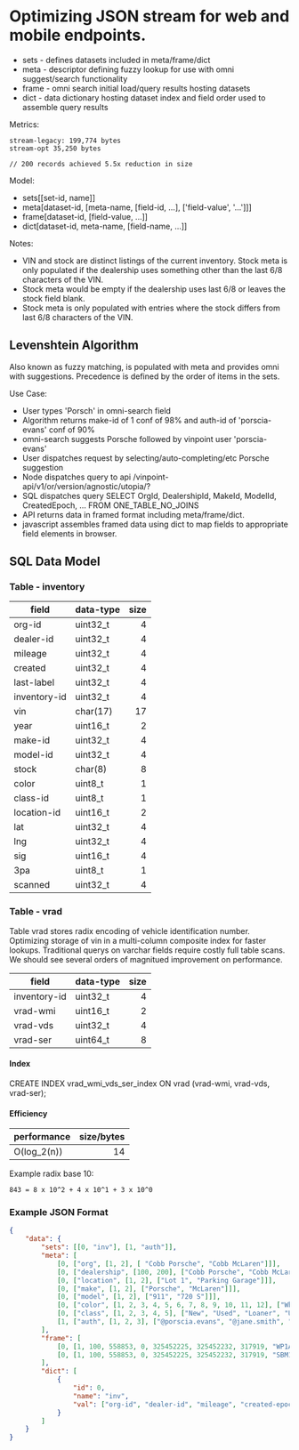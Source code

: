 
# Optimizing JSON stream for web and mobile endpoints.
 * sets - defines datasets included in meta/frame/dict
 * meta - descriptor defining fuzzy lookup for use with omni suggest/search functionality 
 * frame - omni search initial load/query results hosting datasets
 * dict - data dictionary hosting dataset index and field order used to assemble query results

Metrics:
```console
stream-legacy: 199,774 bytes
stream-opt 35,250 bytes 

// 200 records achieved 5.5x reduction in size
```

Model:
 * sets[[set-id, name]]
 * meta[dataset-id, [meta-name, [field-id, ...], ['field-value', '...']]]
 * frame[dataset-id, [field-value, ...]]
 * dict[dataset-id, meta-name, [field-name, ...]]

Notes: 
 * VIN and stock are distinct listings of the current inventory. Stock meta is only populated if the dealership uses something other than the last 6/8 characters of the VIN.
 * Stock meta would be empty if the dealership uses last 6/8 or leaves the stock field blank.
 * Stock meta is only populated with entries where the stock differs from last 6/8 characters of the VIN.

## Levenshtein Algorithm 
Also known as fuzzy matching, is populated with meta and provides omni with suggestions.
Precedence is defined by the order of items in the sets.

Use Case:
* User types 'Porsch' in omni-search field
* Algorithm returns make-id of 1 conf of 98% and auth-id of 'porscia-evans' conf of 90%
* omni-search suggests Porsche followed by vinpoint user 'porscia-evans'
* User dispatches request by selecting/auto-completing/etc Porsche suggestion
* Node dispatches query to api /vinpoint-api/v1/or/version/agnostic/utopia/?
* SQL dispatches query SELECT OrgId, DealershipId, MakeId, ModelId, CreatedEpoch, ... FROM ONE_TABLE_NO_JOINS
* API returns data in framed format including meta/frame/dict.
* javascript assembles framed data using dict to map fields to appropriate field elements in browser.

## SQL Data Model
### Table - inventory

| field  | data-type | size |
| ------ | --------- | ----:|
| org-id | uint32_t  | 4 |
| dealer-id | uint32_t | 4 |
| mileage | uint32_t | 4 |
| created | uint32_t | 4 |
| last-label | uint32_t | 4 |
| inventory-id | uint32_t | 4 |
| vin | char(17) | 17 |
| year | uint16_t | 2 |
| make-id | uint32_t | 4 |
| model-id | uint32_t | 4 |
| stock | char(8) | 8 |
| color | uint8_t | 1 |
| class-id | uint8_t | 1 |
| location-id | uint16_t | 2 |
| lat | uint32_t | 4 |
| lng | uint32_t | 4 |
| sig | uint16_t | 4 |
| 3pa | uint8_t | 1 |
| scanned | uint32_t | 4 |

### Table - vrad
Table vrad stores radix encoding of vehicle identification number. Optimizing storage of vin in a multi-column composite index for faster lookups.
Traditional querys on varchar fields require costly full table scans. We should see several orders of magnitued improvement on performance. 

| field  | data-type | size |
| ------ | --------- | ----:|
| inventory-id | uint32_t | 4 |
| vrad-wmi | uint16_t  | 2 |
| vrad-vds | uint32_t | 4 |
| vrad-ser | uint64_t | 8 |

#### Index
CREATE INDEX vrad_wmi_vds_ser_index ON vrad (vrad-wmi, vrad-vds, vrad-ser);


#### Efficiency
| performance | size/bytes |
| ------ | ----:|
| O(log_2(n)) | 14 |


Example radix base 10:
```console
843 = 8 x 10^2 + 4 x 10^1 + 3 x 10^0
```


### Example JSON Format

```json
{
    "data": {
        "sets": [[0, "inv"], [1, "auth"]],
        "meta": [
            [0, ["org", [1, 2], [ "Cobb Porsche", "Cobb McLaren"]]],
            [0, ["dealership", [100, 200], ["Cobb Porsche", "Cobb McLaren"]]],
            [0, ["location", [1, 2], ["Lot 1", "Parking Garage"]]],
            [0, ["make", [1, 2], ["Porsche", "McLaren"]]],
            [0, ["model", [1, 2], ["911", "720 S"]]],
            [0, ["color", [1, 2, 3, 4, 5, 6, 7, 8, 9, 10, 11, 12], ["White", "Silver", "Grey", "Black", "Yellow", "Orange", "Tan", "Brown", "Purple", "Red", "Blue", "Green"]]],
            [0, ["class", [1, 2, 3, 4, 5], ["New", "Used", "Loaner", "Uber", "Lyft"]]],
            [1, ["auth", [1, 2, 3], ["@porscia.evans", "@jane.smith", "@peter.parker"]]]            
        ],
        "frame": [         
            [0, [1, 100, 558853, 0, 325452225, 325452232, 317919, "WP1AA2A50KLB01949", 2019, 1, 1, "KLB01949", 3, 2, 1, 32768011, -106374481, 5.7, 0, 325452232]],
            [0, [1, 100, 558853, 0, 325452225, 325452232, 317919, "SBM14DCA8JW001553", 2018, 2, 2, "JW001553", 3, 2, 2, 28768011, -105352845, 5.2, 0, 325452185]]                                                                                                                                                               
        ],
        "dict": [
            {
                "id": 0,
                "name": "inv",
                "val": ["org-id", "dealer-id", "mileage", "created-epoch", "last-label-epoch", "inventory-id", "vin", "year", "make-id", "model-id", "stock", "color-id", "class-id", "location-id", "lat", "lng", "sig", "3pa", "scanned-epoch"]            
            }         
        ]
    }
}
```